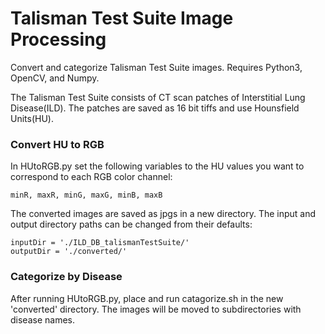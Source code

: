 # Talisman Test Suite Image Processing
Convert and categorize Talisman Test Suite images.
Requires Python3, OpenCV, and Numpy.

The Talisman Test Suite consists of CT scan patches of Interstitial Lung Disease(ILD).
The patches are saved as 16 bit tiffs and use Hounsfield Units(HU).

### Convert HU to RGB
In HUtoRGB.py set the following variables to the HU values you want to correspond to each RGB color channel:
```
minR, maxR, minG, maxG, minB, maxB
```

The converted images are saved as jpgs in a new directory. The input and output directory paths can be changed from their defaults:
```
inputDir = './ILD_DB_talismanTestSuite/'
outputDir = './converted/'
```

### Categorize by Disease
After running HUtoRGB.py, place and run catagorize.sh in the new 'converted' directory. 
The images will be moved to subdirectories with disease names.

